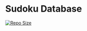 Sudoku Database
===============

[![Repo Size](https://img.shields.io/github/repo-size/GalAster/sudoku-database.svg)](https://github.com/GalAster/sudoku-database.git)
